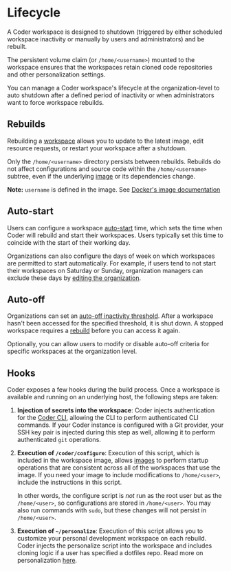 # Lifecycle

A Coder workspace is designed to shutdown (triggered by either scheduled
workspace inactivity or manually by users and administrators) and be rebuilt.

The persistent volume claim (or `/home/<username>`) mounted to the workspace
ensures that the workspaces retain cloned code repositories and other
personalization settings.

You can manage a Coder workspace's lifecycle at the organization-level to auto
shutdown after a defined period of inactivity or when administrators want to
force workspace rebuilds.

## Rebuilds

Rebuilding a [workspace](index.md) allows you to update to the latest image,
edit resource requests, or restart your workspace after a shutdown.

Only the `/home/<username>` directory persists between rebuilds. Rebuilds do not
affect configurations and source code within the `/home/<username>` subtree,
even if the underlying [image](../images/index.md) or its dependencies change.

**Note:** `username` is defined in the image. See
[Docker's image documentation](https://docs.docker.com/engine/reference/builder/#user)

## Auto-start

Users can configure a workspace
[auto-start](https://coder.com/docs/coder/latest/workspaces/autostart) time,
which sets the time when Coder will rebuild and start their workspaces. Users
typically set this time to coincide with the start of their working day.

Organizations can also configure the days of week on which workspaces are
permitted to start automatically. For example, if users tend to not start their
workspaces on Saturday or Sunday, organization managers can exclude these days
by
[editing the organization](../admin/organizations/manage.md#editing-an-organization).

## Auto-off

Organizations can set an
[auto-off inactivity threshold](../admin/workspace-management/shutdown.md).
After a workspace hasn't been accessed for the specified threshold, it is shut
down. A stopped workspace requires a [rebuild](#rebuilds) before you can access
it again.

Optionally, you can allow users to modify or disable auto-off criteria for
specific workspaces at the organization level.

## Hooks

Coder exposes a few hooks during the build process. Once a workspace is
available and running on an underlying host, the following steps are taken:

1. **Injection of secrets into the workspace**: Coder injects authentication for
   the [Coder CLI](https://github.com/coder/coder-cli), allowing the CLI to
   perform authenticated CLI commands. If your Coder instance is configured with
   a Git provider, your SSH key pair is injected during this step as well,
   allowing it to perform authenticated `git` operations.

1. **Execution of `/coder/configure`**: Execution of this script, which is
   included in the workspace image, allows [images](../images/index.md) to
   perform startup operations that are consistent across all of the workspaces
   that use the image. If you need your image to include modifications to
   `/home/<user>`, include the instructions in this script.

   In other words, the configure script is _not_ run as the root user but as the
   `/home/<user>`, so configurations are stored in `/home/<user>`. You may also
   run commands with `sudo`, but these changes will not persist in
   `/home/<user>`.

1. **Execution of `~/personalize`**: Execution of this script allows you to
   customize your personal development workspace on each rebuild. Coder injects
   the personalize script into the workspace and includes cloning logic if a
   user has specified a dotfiles repo. Read more on personalization
   [here](./personalization.md).
